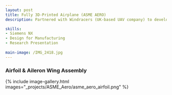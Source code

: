 ```yaml
---
layout: post
title: Fully 3D-Printed Airplane (ASME AERO) 
description: Partnered with Windracers (UK-based UAV company) to develop autopilot systems for a self-flying cargo aircraft using scaled model. Utilized high precision motion-capture environment and designed custom component brackets using Siemens NX for aircraft models and simulations 

skills: 
- Siemens NX
- Design for Manufacturing 
- Research Presentation
  
main-image: /IMG_2418.jpg
---
```


### Airfoil & Aileron Wing Assembly 
{% include image-gallery.html images="_projects/ASME_Aero/asme_aero_airfoil.png" %} 
